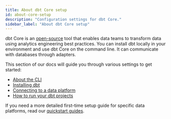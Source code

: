 ```yaml
---
title: About dbt Core setup
id: about-core-setup
description: "Configuration settings for dbt Core."
sidebar_label: "About dbt Core setup"
---
```


dbt Core is an [open-source](https://github.com/dbt-labs/dbt-core) tool that enables data teams to transform data using analytics engineering best practices. You can install dbt locally in your environment and use dbt Core on the command line. It can communicate with databases through adapters.

 This section of our docs will guide you through various settings to get started:

- [About the CLI](/docs/core/about-the-cli)
- [Installing dbt](/docs/core/installation)
- [Connecting to a data platform](/docs/core/connect-data-platform/profiles.yml)
- [How to run your dbt projects](/running-a-dbt-project/run-your-dbt-projects)

If you need a more detailed first-time setup guide for specific data platforms, read our [quickstart guides](/docs/quickstarts/overview).
